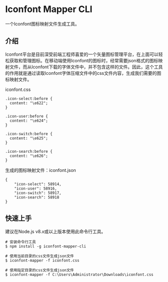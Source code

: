 # Iconfont Mapper CLI
一个Iconfont图标映射文件生成工具。

## 介绍
Iconfont平台是目前深受前端工程师喜爱的一个矢量图标管理平台，在上面可以轻松获取和管理图标。在移动端使用Iconfont的图标时，经常需要json格式的图标映射文件，而从Iconfont下载的字体文件中，并不包含这样的文件。因此，这个工具的作用就是通过读取Iconfont字体压缩文件中的css文件内容，生成我们需要的图标映射文件。

iconfont.css
```
.icon-select:before {
  content: "\e622";
}

.icon-user:before {
  content: "\e624";
}

.icon-switch:before {
  content: "\e625";
}

.icon-search:before {
  content: "\e626";
}
```

生成的图标映射文件：iconfont.json
```
{
    "icon-select": 58914,
    "icon-user": 58916,
    "icon-switch": 58917,
    "icon-search": 58918
}
```

## 快速上手
建议在Node.js v8.x或以上版本使用此命令行工具。
```
# 安装命令行工具
$ npm install -g iconfont-mapper-cli

# 使用当前目录的css文件生成json文件
$ iconfont-mapper -f iconfont.css

# 使用指定目录的css文件生成json文件
$ iconfont-mapper -f C:\Users\Administrator\Downloads\iconfont.css
```

